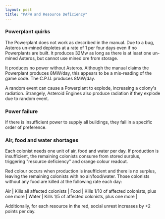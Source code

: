 ```yaml
---
layout: post
title: "PAFW and Resource Deficiency"
---
```


### Powerplant quirks
The Powerplant does not work as described in the manual. Due to a bug,
Asteros un-mined depletes at a rate of 1 per four days even if no
Powerplants are built. It produces 32Mw as long as there is at least one
un-mined Asteros, but cannot use mined ore from storage.

It produces no power without Asteros. Although the manual claims the
Powerplant produces 8MW/day, this appears to be a mis-reading of the
game code. The C.P.U. produces 8MW/day.

A random event can cause a Powerplant to explode, increasing a colony's
radiation. Strangely, Asteroid Engines also produce radiation if they
explode due to random event.

### Power failure
If there is insufficient power to supply all buildings, they fail in a
specific order of preference.

### Air, food and water shortages
Each colonist needs one unit of air, food and water per day. If production
is insufficient, the remaining colonists consume from stored surplus,
triggering "resource deficiency" and orange colour readout.

Red colour occurs when production is insufficient and there is no surplus,
leaving the remaining colonists with no air/food/water. Those colonists
without any food are killed at the following rate each day:

Air   | Kills all affected colonists                     | 
Food  | Kills 1/10 of affected colonists, plus one more  |
Water | Kills 1/5 of affected colonists, plus one more   |

Additionally, for each resource in the red, social unrest increases by +2
points per day.
